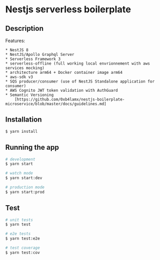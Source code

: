 # Nestjs serverless boilerplate

## Description

Features: 

    * NestJS 8
    * NestJS/Apollo Graphql Server
    * Serverless Framework 3
    * serverless-offline (full working local envrionnement with aws services mocking) 
    * architecture arm64 + Docker container image arm64
    * aws-sdk v3
    * SQS producer/consumer (use of NestJS Standalone application for consumer)
    * AWS Cognito JWT token validation with AuthGuard
    * Semantic Versioning
        [https://github.com/0xb4lamx/nestjs-boilerplate-microservice/blob/master/docs/guidelines.md]

## Installation

```bash
$ yarn install
```

## Running the app

```bash
# development
$ yarn start

# watch mode
$ yarn start:dev

# production mode
$ yarn start:prod
```

## Test

```bash
# unit tests
$ yarn test

# e2e tests
$ yarn test:e2e

# test coverage
$ yarn test:cov
```

